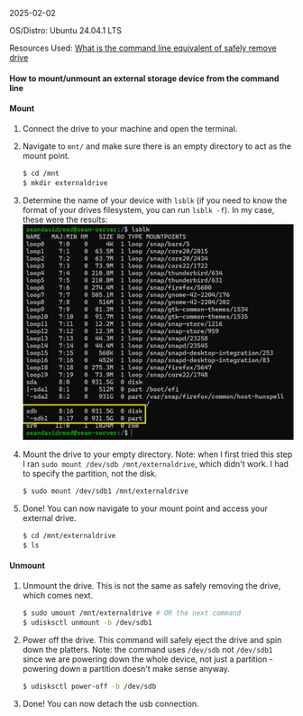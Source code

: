 2025-02-02

OS/Distro: Ubuntu 24.04.1 LTS

Resources Used:
[What is the command line equivalent of safely remove drive](https://askubuntu.com/questions/532586/what-is-the-command-line-equivalent-of-safely-remove-drive)

#### How to mount/unmount an external storage device from the command line

#### Mount

1. Connect the drive to your machine and open the terminal.
2. Navigate to `mnt/` and make sure there is an empty directory to act as the mount point.

	```bash
	$ cd /mnt
	$ mkdir externaldrive
	```

2. Determine the name of your device with `lsblk` (if you need to know the format of your drives filesystem, you can run `lsblk -f`). In my case, these were the results:
	![](images/lsblk.png)
3. Mount the drive to your empty directory. Note: when I first tried this step I ran `sudo mount /dev/sdb /mnt/externaldrive`, which didn't work. I had to specify the partition, not the disk.

	```bash
	$ sudo mount /dev/sdb1 /mnt/externaldrive
	```

4. Done! You can now navigate to your mount point and access your external drive.

	```bash
	$ cd /mnt/externaldrive
	$ ls
	```

#### Unmount

1. Unmount the drive. This is not the same as safely removing the drive, which comes next.

	```bash
	$ sudo umount /mnt/externaldrive # OR the next command
	$ udisksctl unmount -b /dev/sdb1
	```

2. Power off the drive. This command will safely eject the drive and spin down the platters. Note: the command uses `/dev/sdb` not `/dev/sdb1` since we are powering down the whole device, not just a partition - powering down a partition doesn't make sense anyway.

	```bash
	$ udisksctl power-off -b /dev/sdb
	```

3. Done! You can now detach the usb connection.